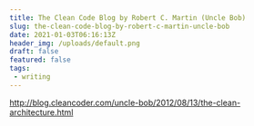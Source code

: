 ```yaml
---
title: The Clean Code Blog by Robert C. Martin (Uncle Bob)
slug: the-clean-code-blog-by-robert-c-martin-uncle-bob
date: 2021-01-03T06:16:13Z
header_img: /uploads/default.png
draft: false
featured: false
tags:
 - writing
---
```

<!-- wp:paragraph -->
<p><a href="http://blog.cleancoder.com/uncle-bob/2012/08/13/the-clean-architecture.html">http://blog.cleancoder.com/uncle-bob/2012/08/13/the-clean-architecture.html</a></p>
<!-- /wp:paragraph -->

<!-- wp:paragraph -->
<p></p>
<!-- /wp:paragraph -->

<!-- wp:image -->
<figure class="wp-block-image"><img/></figure>
<!-- /wp:image -->